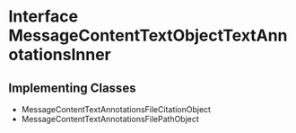 

# Interface MessageContentTextObjectTextAnnotationsInner

## Implementing Classes

* MessageContentTextAnnotationsFileCitationObject
* MessageContentTextAnnotationsFilePathObject


